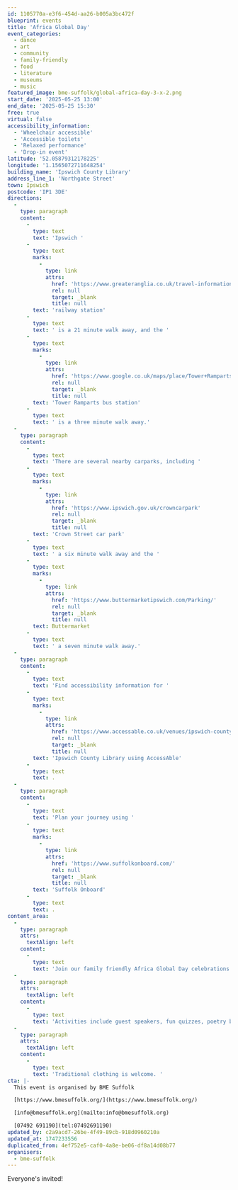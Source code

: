 ```yaml
---
id: 1105770a-e3f6-454d-aa26-b005a3bc472f
blueprint: events
title: 'Africa Global Day'
event_categories:
  - dance
  - art
  - community
  - family-friendly
  - food
  - literature
  - museums
  - music
featured_image: bme-suffolk/global-africa-day-3-x-2.png
start_date: '2025-05-25 13:00'
end_date: '2025-05-25 15:30'
free: true
virtual: false
accessibility_information:
  - 'Wheelchair accessible'
  - 'Accessible toilets'
  - 'Relaxed performance'
  - 'Drop-in event'
latitude: '52.05879312178225'
longitude: '1.1565072711648254'
building_name: 'Ipswich County Library'
address_line_1: 'Northgate Street'
town: Ipswich
postcode: 'IP1 3DE'
directions:
  -
    type: paragraph
    content:
      -
        type: text
        text: 'Ipswich '
      -
        type: text
        marks:
          -
            type: link
            attrs:
              href: 'https://www.greateranglia.co.uk/travel-information/station-information/ips'
              rel: null
              target: _blank
              title: null
        text: 'railway station'
      -
        type: text
        text: ' is a 21 minute walk away, and the '
      -
        type: text
        marks:
          -
            type: link
            attrs:
              href: 'https://www.google.co.uk/maps/place/Tower+Ramparts+bus+station/@52.0590456,1.1530657,17z/data=!4m23!1m16!4m15!1m6!1m2!1s0x47d9a1d34396d717:0xe270c06e32b8a13f!2sTower+Ramparts+bus+station,+Ipswich!2m2!1d1.154715!2d52.059341!1m6!1m2!1s0x47d9a1d4b1ce6d1f:0xd66f77daa10f45b6!2sCounty+Library,+Northgate+St,+Ipswich+IP1+3DE!2m2!1d1.1565145!2d52.0587199!3e2!3m5!1s0x47d9a1d34396d717:0xe270c06e32b8a13f!8m2!3d52.059341!4d1.154715!16s%2Fg%2F1q67cvcv8?entry=ttu'
              rel: null
              target: _blank
              title: null
        text: 'Tower Ramparts bus station'
      -
        type: text
        text: ' is a three minute walk away.'
  -
    type: paragraph
    content:
      -
        type: text
        text: 'There are several nearby carparks, including '
      -
        type: text
        marks:
          -
            type: link
            attrs:
              href: 'https://www.ipswich.gov.uk/crowncarpark'
              rel: null
              target: _blank
              title: null
        text: 'Crown Street car park'
      -
        type: text
        text: ' a six minute walk away and the '
      -
        type: text
        marks:
          -
            type: link
            attrs:
              href: 'https://www.buttermarketipswich.com/Parking/'
              rel: null
              target: _blank
              title: null
        text: Buttermarket
      -
        type: text
        text: ' a seven minute walk away.'
  -
    type: paragraph
    content:
      -
        type: text
        text: 'Find accessibility information for '
      -
        type: text
        marks:
          -
            type: link
            attrs:
              href: 'https://www.accessable.co.uk/venues/ipswich-county-library'
              rel: null
              target: _blank
              title: null
        text: 'Ipswich County Library using AccessAble'
      -
        type: text
        text: .
  -
    type: paragraph
    content:
      -
        type: text
        text: 'Plan your journey using '
      -
        type: text
        marks:
          -
            type: link
            attrs:
              href: 'https://www.suffolkonboard.com/'
              rel: null
              target: _blank
              title: null
        text: 'Suffolk Onboard'
      -
        type: text
        text: .
content_area:
  -
    type: paragraph
    attrs:
      textAlign: left
    content:
      -
        type: text
        text: 'Join our family friendly Africa Global Day celebrations!'
  -
    type: paragraph
    attrs:
      textAlign: left
    content:
      -
        type: text
        text: 'Activities include guest speakers, fun quizzes, poetry by children, networking, arts and crafts, food, music, and dance.'
  -
    type: paragraph
    attrs:
      textAlign: left
    content:
      -
        type: text
        text: 'Traditional clothing is welcome. '
cta: |-
  This event is organised by BME Suffolk

  [https://www.bmesuffolk.org/](https://www.bmesuffolk.org/) 

  [info@bmesuffolk.org](mailto:info@bmesuffolk.org)

  [07492 691190](tel:07492691190)
updated_by: c2a9acd7-26be-4f49-89cb-918d0960210a
updated_at: 1747233556
duplicated_from: 4ef752e5-caf0-4a8e-be06-df8a14d08b77
organisers:
  - bme-suffolk
---
```

Everyone's invited!